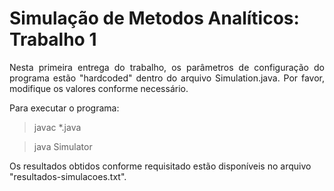 # Simulação de Metodos Analíticos: Trabalho 1
<p align="justify">
Nesta primeira entrega do trabalho, os parâmetros de configuração do programa estão "hardcoded" dentro do arquivo Simulation.java.
Por favor, modifique os valores conforme necessário.

Para executar o programa:
> javac *.java

> java Simulator

Os resultados obtidos conforme requisitado estão disponíveis no arquivo "resultados-simulacoes.txt".
</p>